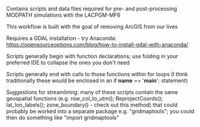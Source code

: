 Contains scripts and data files required for pre- and post-processing MODPATH simulations with the LACPGM-MF6

This workflow is built with the goal of removing ArcGIS from our lives 

Requires a GDAL installation - try Anaconda: https://opensourceoptions.com/blog/how-to-install-gdal-with-anaconda/

Scripts generally begin with function declarations; use folding in your preferred IDE to collapse the ones you don't need

Scripts generally end with calls to those functions within for loops (I think traditionally these would be enclosed in an if __name__ == '__main__': statement)

Suggestions for streamlining: many of these scripts contain the same geospatial functions (e.g. row_col_to_utm(); ReprojectCoords(); lat_lon_labels(); zone_boundary() - check out this method) that could probably be worked into a separate package e.g. "gridmaptools"; you could then do something like "import gridmaptools"
